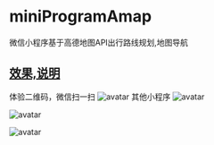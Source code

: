 # miniProgramAmap
微信小程序基于高德地图API出行路线规划,地图导航
## [效果,说明](http://blog.csdn.net/zzwwjjdj1/article/details/79425220)
体验二维码，微信扫一扫 ![avatar](https://img-blog.csdn.net/20180711154524442?watermark/2/text/aHR0cHM6Ly9ibG9nLmNzZG4ubmV0L3p6d3dqamRqMQ==/font/5a6L5L2T/fontsize/400/fill/I0JBQkFCMA==/dissolve/70)
其他小程序
![avatar](https://img-blog.csdn.net/20180711154537153?watermark/2/text/aHR0cHM6Ly9ibG9nLmNzZG4ubmV0L3p6d3dqamRqMQ==/font/5a6L5L2T/fontsize/400/fill/I0JBQkFCMA==/dissolve/70)

![avatar](https://img-blog.csdn.net/20180711154546932?watermark/2/text/aHR0cHM6Ly9ibG9nLmNzZG4ubmV0L3p6d3dqamRqMQ==/font/5a6L5L2T/fontsize/400/fill/I0JBQkFCMA==/dissolve/70)

![avatar](https://img-blog.csdn.net/20180711154603717?watermark/2/text/aHR0cHM6Ly9ibG9nLmNzZG4ubmV0L3p6d3dqamRqMQ==/font/5a6L5L2T/fontsize/400/fill/I0JBQkFCMA==/dissolve/70)
